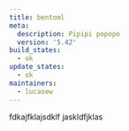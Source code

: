 ```yaml
---
title: bentoml
meta:
  description: Pipipi popopo
  version: '5.42'
build_states:
  - ok
update_states:
  - ok
maintainers:
  - lucasew
---
```

fdkajfklajsdklf jaskldfjklas
